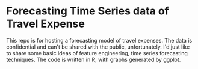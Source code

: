 # Forecasting Time Series data of Travel Expense
This repo is for hosting a forecasting model of travel expenses.
The data is confidential and can't be shared with the public, unfortunately.
I'd just like to share some basic ideas of feature engineering, time series forecasting techniques.
The code is written in R, with graphs generated by ggplot.